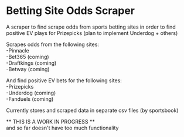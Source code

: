 # Betting Site Odds Scraper
A scraper to find scrape odds from sports betting sites in order to find positive EV plays for Prizepicks (plan to implement Underdog + others)

Scrapes odds from the following sites: <br>
-Pinnacle <br>
-Bet365 (coming) <br>
-Draftkings (coming) <br>
-Betway (coming) <br>

And find positive EV bets for the following sites: <br>
-Prizepicks <br>
-Underdog (coming) <br>
-Fanduels (coming) <br>

Currently stores and scraped data in separate csv files (by sportsbook)

** THIS IS A WORK IN PROGRESS ** <br>
and so far doesn't have too much functionality <br>
